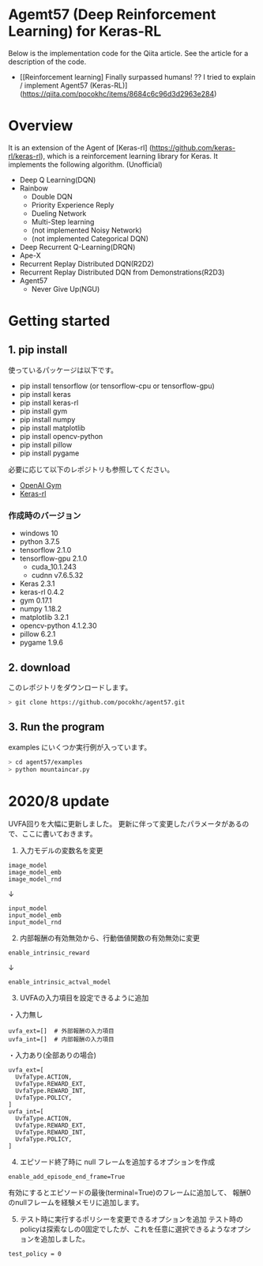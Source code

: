 # Agemt57 (Deep Reinforcement Learning) for Keras-RL
Below is the implementation code for the Qiita article.
See the article for a description of the code.

+ [[Reinforcement learning] Finally surpassed humans! ?? I tried to explain / implement Agent57 (Keras-RL)] (https://qiita.com/pocokhc/items/8684c6c96d3d2963e284)


# Overview
It is an extension of the Agent of [Keras-rl] (https://github.com/keras-rl/keras-rl), which is a reinforcement learning library for Keras.
It implements the following algorithm. (Unofficial)

- Deep Q Learning(DQN)
- Rainbow
  - Double DQN
  - Priority Experience Reply
  - Dueling Network
  - Multi-Step learning
  - (not implemented Noisy Network)
  - (not implemented Categorical DQN)
- Deep Recurrent Q-Learning(DRQN)
- Ape-X
- Recurrent Replay Distributed DQN(R2D2)
- Recurrent Replay Distributed DQN from Demonstrations(R2D3)
- Agent57
  - Never Give Up(NGU)


# Getting started
## 1. pip install
使っているパッケージは以下です。

+ pip install tensorflow (or tensorflow-cpu or tensorflow-gpu)
+ pip install keras
+ pip install keras-rl
+ pip install gym
+ pip install numpy
+ pip install matplotlib
+ pip install opencv-python
+ pip install pillow
+ pip install pygame

必要に応じて以下のレポジトリも参照してください。

- [OpenAI Gym](https://github.com/openai/gym)
- [Keras-rl](https://github.com/keras-rl/keras-rl)

### 作成時のバージョン

+ windows 10
+ python 3.7.5
+ tensorflow 2.1.0
+ tensorflow-gpu 2.1.0
  + cuda_10.1.243
  + cudnn v7.6.5.32
+ Keras 2.3.1
+ keras-rl 0.4.2
+ gym 0.17.1
+ numpy 1.18.2
+ matplotlib 3.2.1
+ opencv-python 4.1.2.30
+ pillow 6.2.1
+ pygame 1.9.6


## 2. download
このレポジトリをダウンロードします。

``` bash
> git clone https://github.com/pocokhc/agent57.git
```

## 3. Run the program
examples にいくつか実行例が入っています。

``` bash
> cd agent57/examples
> python mountaincar.py
```


# 2020/8 update
UVFA回りを大幅に更新しました。
更新に伴って変更したパラメータがあるので、ここに書いておきます。

1. 入力モデルの変数名を変更
```
image_model
image_model_emb
image_model_rnd
```
↓
```
input_model
input_model_emb
input_model_rnd
```

2. 内部報酬の有効無効から、行動価値関数の有効無効に変更
```
enable_intrinsic_reward
```
↓
```
enable_intrinsic_actval_model
```

3. UVFAの入力項目を設定できるように追加

・入力無し
```
uvfa_ext=[]  # 外部報酬の入力項目
uvfa_int=[]  # 内部報酬の入力項目
```

・入力あり(全部ありの場合)
```
uvfa_ext=[
  UvfaType.ACTION,
  UvfaType.REWARD_EXT,
  UvfaType.REWARD_INT,
  UvfaType.POLICY,
]
uvfa_int=[
  UvfaType.ACTION,
  UvfaType.REWARD_EXT,
  UvfaType.REWARD_INT,
  UvfaType.POLICY,
]
```

4. エピソード終了時に null フレームを追加するオプションを作成

```
enable_add_episode_end_frame=True
```

有効にするとエピソードの最後(terminal=True)のフレームに追加して、
報酬0のnullフレームを経験メモリに追加します。


5. テスト時に実行するポリシーを変更できるオプションを追加
テスト時のpolicyは探索なしの0固定でしたが、これを任意に選択できるようなオプションを追加しました。

```
test_policy = 0
```

